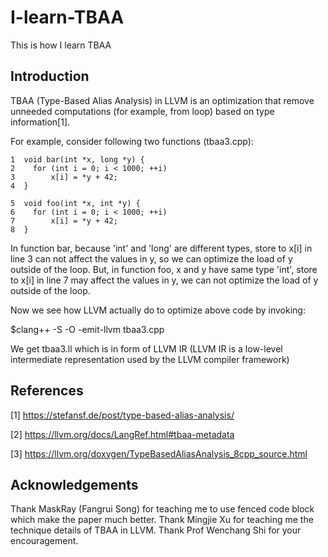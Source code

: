 # I-learn-TBAA
This is how I learn TBAA
## Introduction
TBAA (Type-Based Alias Analysis) in LLVM is an optimization that remove unneeded
computations (for example, from loop) based on type information[1]. 

For example, consider following two functions (tbaa3.cpp):
```
1  void bar(int *x, long *y) {
2    for (int i = 0; i < 1000; ++i)
3        x[i] = *y + 42;
4  }
                                                                                                               
5  void foo(int *x, int *y) {  
6    for (int i = 0; i < 1000; ++i)
7        x[i] = *y + 42; 
8  }  
```
In function bar, because 'int' and 'long' are different types, store to x[i] in line 3 
can not affect the values in y, 
so we can optimize the load of y outside of the loop. But, in function foo, 
x and y have same type 'int', store to x[i] in line 7 may affect the values in y, we can
not optimize the load of y outside of the loop.

Now we see how LLVM actually do to optimize above code by invoking:

$clang++ -S -O -emit-llvm tbaa3.cpp

We get tbaa3.ll which is in form of LLVM IR (LLVM IR is a low-level intermediate representation used by the LLVM compiler framework)

## References
[1] https://stefansf.de/post/type-based-alias-analysis/

[2] https://llvm.org/docs/LangRef.html#tbaa-metadata

[3] https://llvm.org/doxygen/TypeBasedAliasAnalysis_8cpp_source.html

## Acknowledgements
Thank MaskRay (Fangrui Song) for teaching me to use fenced code block which make the paper much better. Thank Mingjie Xu for teaching me the technique details of TBAA in LLVM. Thank Prof Wenchang Shi for your encouragement.
